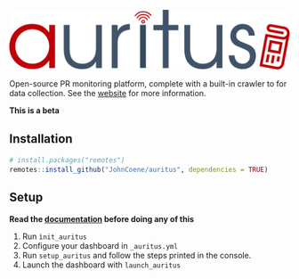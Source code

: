 ![](man/figures/logo.png)

Open-source PR monitoring platform, complete with a built-in crawler to for data collection. See the [website](https://auritus.io/) for more information.

**This is a beta**

## Installation

``` r
# install.packages("remotes")
remotes::install_github("JohnCoene/auritus", dependencies = TRUE)
```

## Setup

__Read the [documentation](https://auritus.io/#/) before doing any of this__

1. Run `ìnit_auritus`
2. Configure your dashboard in `_auritus.yml`
3. Run `setup_auritus` and follow the steps printed in the console.
4. Launch the dashboard with `launch_auritus`
